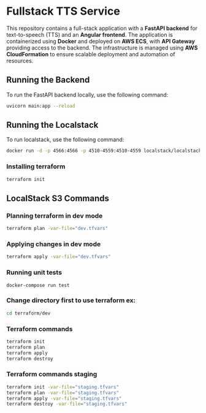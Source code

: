 # Fullstack TTS Service

This repository contains a full-stack application with a **FastAPI backend** for text-to-speech (TTS) and an **Angular frontend**. The application is containerized using **Docker** and deployed on **AWS ECS**, with **API Gateway** providing access to the backend. The infrastructure is managed using **AWS CloudFormation** to ensure scalable deployment and automation of resources.

## Running the Backend

To run the FastAPI backend locally, use the following command:

```bash
uvicorn main:app --reload
```

## Running the Localstack

To run localstack, use the following command:

```bash
docker run -d -p 4566:4566 -p 4510-4559:4510-4559 localstack/localstack
```

### Installing terraform

```bash
terraform init
```
## LocalStack S3 Commands

### Planning terraform in dev mode
```bash
terraform plan -var-file="dev.tfvars"
```

### Applying changes in dev mode
```bash
terraform apply -var-file="dev.tfvars"   
```
### Running unit tests
```
docker-compose run test
```
### Change directory first to use terraform ex:
```bash
cd terraform/dev
```

### Terraform commands
```bash
terraform init
terraform plan
terraform apply
terraform destroy
```

### Terraform commands staging
```bash
terraform init -var-file="staging.tfvars"
terraform plan -var-file="staging.tfvars"
terraform apply -var-file="staging.tfvars"
terraform destroy -var-file="staging.tfvars"
```